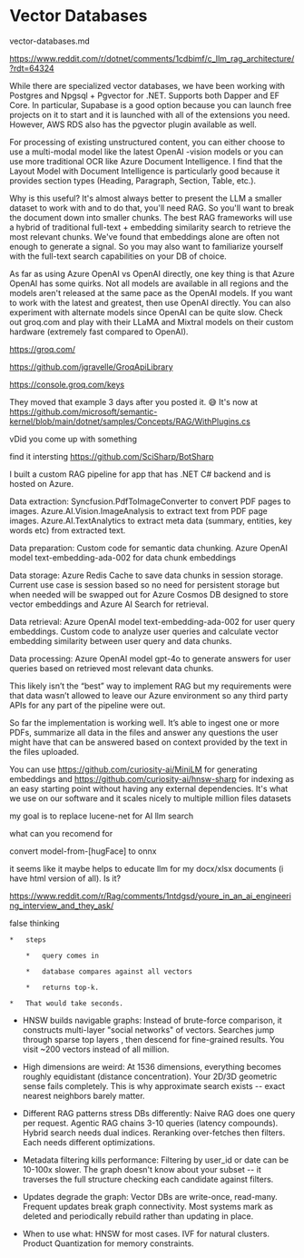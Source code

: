 # Vector Databases

vector-databases.md


https://www.reddit.com/r/dotnet/comments/1cdbimf/c_llm_rag_architecture/?rdt=64324


While there are specialized vector databases, we have been working with Postgres and Npgsql + Pgvector for .NET. Supports
both Dapper and EF Core. In particular, Supabase is a good option because you can launch free projects on it to start
and it is launched with all of the extensions you need. However, AWS RDS also has the pgvector plugin available as well.

For processing of existing unstructured content, you can either choose to use a multi-modal model like the latest OpenAI -vision models or you can use more traditional OCR like Azure Document Intelligence. I find that the Layout Model with Document Intelligence is particularly good because it provides section types (Heading, Paragraph, Section, Table, etc.).

Why is this useful? It's almost always better to present the LLM a smaller dataset to work with and to do that, you'll need RAG. So you'll want to break the document down into smaller chunks. The best RAG frameworks will use a hybrid of traditional full-text + embedding similarity search to retrieve the most relevant chunks. We've found that embeddings alone are often not enough to generate a signal. So you may also want to familiarize yourself with the full-text search capabilities on your DB of choice.



As far as using Azure OpenAI vs OpenAI directly, one key thing is that Azure OpenAI has some quirks. Not all models are available in all regions and the models aren't released at the same pace as the OpenAI models. If you want to work with the latest and greatest, then use OpenAI directly. You can also experiment with alternate models since OpenAI can be quite slow. Check out groq.com and play with their LLaMA and Mixtral models on their custom hardware (extremely fast compared to OpenAI).


https://groq.com/

https://github.com/jgravelle/GroqApiLibrary

https://console.groq.com/keys

They moved that example 3 days after you posted it. 😅 It's now at 
https://github.com/microsoft/semantic-kernel/blob/main/dotnet/samples/Concepts/RAG/WithPlugins.cs

vDid you come up with something

find it intersting
https://github.com/SciSharp/BotSharp


I built a custom RAG pipeline for app that has .NET C# backend and is hosted on Azure.

Data extraction: Syncfusion.PdfToImageConverter to convert PDF pages to images. Azure.AI.Vision.ImageAnalysis to extract text from PDF page images. Azure.AI.TextAnalytics to extract meta data (summary, entities, key words etc) from extracted text.

Data preparation: Custom code for semantic data chunking. Azure OpenAI model text-embedding-ada-002 for data chunk embeddings

Data storage: Azure Redis Cache to save data chunks in session storage. Current use case is session based so no need for persistent storage but when needed will be swapped out for Azure Cosmos DB designed to store vector embeddings and Azure AI Search for retrieval.

Data retrieval: Azure OpenAI model text-embedding-ada-002 for user query embeddings. Custom code to analyze user queries and calculate vector embedding similarity between user query and data chunks.

Data processing: Azure OpenAI model gpt-4o to generate answers for user queries based on retrieved most relevant data chunks.

This likely isn’t the “best” way to implement RAG but my requirements were that data wasn’t allowed to leave our Azure environment so any third party APIs for any part of the pipeline were out.

So far the implementation is working well. It’s able to ingest one or more PDFs, summarize all data in the files and answer any questions the user might have that can be answered based on context provided by the text in the files uploaded.

You can use https://github.com/curiosity-ai/MiniLM for generating embeddings and https://github.com/curiosity-ai/hnsw-sharp for indexing as an easy starting point without having any external dependencies. It's what we use on our software and it scales nicely to multiple million files datasets

my goal is to replace lucene-net for AI llm search

what can you recomend for

convert model-from-[hugFace] to onnx

it seems like it maybe helps to educate llm for my docx/xlsx documents (i have html version of all). Is it?



https://www.reddit.com/r/Rag/comments/1ntdgsd/youre_in_an_ai_engineering_interview_and_they_ask/

false thinking

    *   steps

        *   query comes in
    
        *   database compares against all vectors
        
        *   returns top-k. 
    
    *   That would take seconds.

*   HNSW builds navigable graphs: Instead of brute-force comparison, it constructs multi-layer "social networks" of vectors. Searches jump through sparse top layers , then descend for fine-grained results. You visit ~200 vectors instead of all million.

*   High dimensions are weird: At 1536 dimensions, everything becomes roughly equidistant (distance concentration). Your 2D/3D geometric sense fails completely. This is why approximate search exists -- exact nearest neighbors barely matter.

*   Different RAG patterns stress DBs differently: Naive RAG does one query per request. Agentic RAG chains 3-10 queries (latency compounds). Hybrid search needs dual indices. Reranking over-fetches then filters. Each needs different optimizations.

*   Metadata filtering kills performance: Filtering by user_id or date can be 10-100x slower. The graph doesn't know about your subset -- it traverses the full structure checking each candidate against filters.

*   Updates degrade the graph: Vector DBs are write-once, read-many. Frequent updates break graph connectivity. Most systems mark as deleted and periodically rebuild rather than updating in place.

*   When to use what: HNSW for most cases. IVF for natural clusters. Product Quantization for memory constraints.